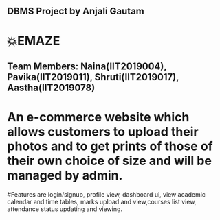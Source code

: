 ## DBMS Project by Anjali Gautam
# 💥EMAZE

## Team Members: Naina(IIT2019004), Pavika(IIT2019011), Shruti(IIT2019017), Aastha(IIT2019078)
# An e-commerce website which allows customers to upload their photos and to get prints of those of their own choice of size and will be managed by admin.

#Features are login/signup, profile view, dashboard ui, view academic calendar and time tables, marks upload and view,courses list view, attendance status updating and viewing.
